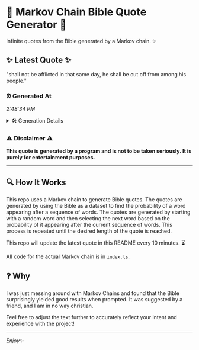 # 📖 Markov Chain Bible Quote Generator 📖

Infinite quotes from the Bible generated by a Markov chain. ✨

## ✨ Latest Quote ✨
"shall not be afflicted in that same day, he shall be cut off from among his people."

### ⏰ Generated At
*2:48:34 PM*

<details>
    <summary>🛠️ Generation Details</summary>
    <p>
        <strong>🌱 Seed:</strong> shall<br>
        <strong>🔄 Iterations:</strong> 16<br>
        <strong>📜 Context History:</strong><br>[ shall ]: not<br>[ shall, not ]: be<br>[ shall, not, be ]: afflicted<br>[ shall, not, be, afflicted ]: in<br>[ shall, not, be, afflicted, in ]: that<br>[ shall, not, be, afflicted, in, that ]: same<br>[ not, be, afflicted, in, that, same ]: day,<br>[ be, afflicted, in, that, same, day, ]: he<br>[ afflicted, in, that, same, day,, he ]: shall<br>[ in, that, same, day,, he, shall ]: be<br>[ that, same, day,, he, shall, be ]: cut<br>[ same, day,, he, shall, be, cut ]: off<br>[ day,, he, shall, be, cut, off ]: from<br>[ he, shall, be, cut, off, from ]: among<br>[ shall, be, cut, off, from, among ]: his<br>[ be, cut, off, from, among, his ]: people.<br>
    </p>
</details>

### ⚠️ Disclaimer ⚠️
**This quote is generated by a program and is not to be taken seriously. It is purely for entertainment purposes.**

---

## 🔍 How It Works

This repo uses a Markov chain to generate Bible quotes. The quotes are generated by using the Bible as a dataset to find the probability of a word appearing after a sequence of words. The quotes are generated by starting with a random word and then selecting the next word based on the probability of it appearing after the current sequence of words. This process is repeated until the desired length of the quote is reached.

This repo will update the latest quote in this README every 10 minutes. ⏳

All code for the actual Markov chain is in `index.ts`.

## ❓ Why

I was just messing around with Markov Chains and found that the Bible surprisingly yielded good results when prompted. 
It was suggested by a friend, and I am in no way christian.

Feel free to adjust the text further to accurately reflect your intent and experience with the project!

---

*Enjoy*✨
